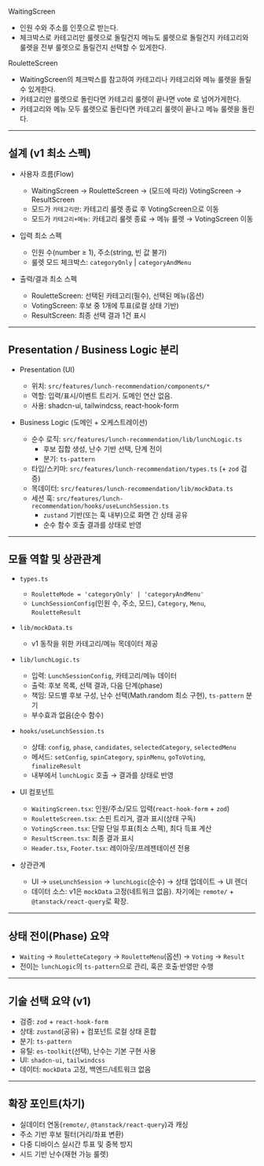WaitingScreen
- 인원 수와 주소를 인풋으로 받는다.
- 체크박스로 카테고리만 룰렛으로 돌릴건지 메뉴도 룰렛으로 돌릴건지 카테고리와 룰렛을 전부 룰렛으로 돌릴건지 선택할 수 있게한다.

RouletteScreen
- WaitingScreen의 체크박스를 참고하여 카테고리나 카테고리와 메뉴 룰렛을 돌릴 수 있게한다.
- 카테고리만 룰렛으로 돌린다면 카테고리 룰렛이 끝나면 vote 로 넘어가게한다.
- 카테고리와 메뉴 모두 룰렛으로 돌린다면 카테고리 룰렛이 끝나고 메뉴 룰렛을 돌린다.

---

## 설계 (v1 최소 스펙)

- 사용자 흐름(Flow)
  - WaitingScreen → RouletteScreen → (모드에 따라) VotingScreen → ResultScreen
  - 모드가 `카테고리만`: 카테고리 룰렛 종료 후 VotingScreen으로 이동
  - 모드가 `카테고리+메뉴`: 카테고리 룰렛 종료 → 메뉴 룰렛 → VotingScreen 이동

- 입력 최소 스펙
  - 인원 수(number ≥ 1), 주소(string, 빈 값 불가)
  - 룰렛 모드 체크박스: `categoryOnly` | `categoryAndMenu`

- 출력/결과 최소 스펙
  - RouletteScreen: 선택된 카테고리(필수), 선택된 메뉴(옵션)
  - VotingScreen: 후보 중 1개에 투표(로컬 상태 기반)
  - ResultScreen: 최종 선택 결과 1건 표시

---

## Presentation / Business Logic 분리

- Presentation (UI)
  - 위치: `src/features/lunch-recommendation/components/*`
  - 역할: 입력/표시/이벤트 트리거. 도메인 연산 없음.
  - 사용: shadcn-ui, tailwindcss, react-hook-form

- Business Logic (도메인 + 오케스트레이션)
  - 순수 로직: `src/features/lunch-recommendation/lib/lunchLogic.ts`
    - 후보 집합 생성, 난수 기반 선택, 단계 전이
    - 분기: `ts-pattern`
  - 타입/스키마: `src/features/lunch-recommendation/types.ts` (+ `zod` 검증)
  - 목데이터: `src/features/lunch-recommendation/lib/mockData.ts`
  - 세션 훅: `src/features/lunch-recommendation/hooks/useLunchSession.ts`
    - `zustand` 기반(또는 훅 내부)으로 화면 간 상태 공유
    - 순수 함수 호출 결과를 상태로 반영

---

## 모듈 역할 및 상관관계

- `types.ts`
  - `RouletteMode = 'categoryOnly' | 'categoryAndMenu'`
  - `LunchSessionConfig`(인원 수, 주소, 모드), `Category`, `Menu`, `RouletteResult`

- `lib/mockData.ts`
  - v1 동작을 위한 카테고리/메뉴 목데이터 제공

- `lib/lunchLogic.ts`
  - 입력: `LunchSessionConfig`, 카테고리/메뉴 데이터
  - 출력: 후보 목록, 선택 결과, 다음 단계(phase)
  - 책임: 모드별 후보 구성, 난수 선택(Math.random 최소 구현), `ts-pattern` 분기
  - 부수효과 없음(순수 함수)

- `hooks/useLunchSession.ts`
  - 상태: `config`, `phase`, `candidates`, `selectedCategory`, `selectedMenu`
  - 메서드: `setConfig`, `spinCategory`, `spinMenu`, `goToVoting`, `finalizeResult`
  - 내부에서 `lunchLogic` 호출 → 결과를 상태로 반영

- UI 컴포넌트
  - `WaitingScreen.tsx`: 인원/주소/모드 입력(`react-hook-form` + `zod`)
  - `RouletteScreen.tsx`: 스핀 트리거, 결과 표시(상태 구독)
  - `VotingScreen.tsx`: 단말 단일 투표(최소 스펙), 최다 득표 계산
  - `ResultScreen.tsx`: 최종 결과 표시
  - `Header.tsx`, `Footer.tsx`: 레이아웃/프레젠테이션 전용

- 상관관계
  - UI → `useLunchSession` → `lunchLogic`(순수) → 상태 업데이트 → UI 렌더
  - 데이터 소스: v1은 `mockData` 고정(네트워크 없음). 차기에는 `remote/` + `@tanstack/react-query`로 확장.

---

## 상태 전이(Phase) 요약

- `Waiting` → `RouletteCategory` → `RouletteMenu`(옵션) → `Voting` → `Result`
- 전이는 `lunchLogic`의 `ts-pattern`으로 관리, 훅은 호출·반영만 수행

---

## 기술 선택 요약 (v1)

- 검증: `zod` + `react-hook-form`
- 상태: `zustand`(공유) + 컴포넌트 로컬 상태 혼합
- 분기: `ts-pattern`
- 유틸: `es-toolkit`(선택), 난수는 기본 구현 사용
- UI: `shadcn-ui`, `tailwindcss`
- 데이터: `mockData` 고정, 백엔드/네트워크 없음

---

## 확장 포인트(차기)

- 실데이터 연동(`remote/`, `@tanstack/react-query`)과 캐싱
- 주소 기반 후보 필터(거리/좌표 변환)
- 다중 디바이스 실시간 투표 및 중복 방지
- 시드 기반 난수(재현 가능 룰렛)